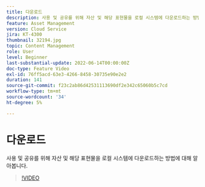 ```yaml
---
title: 다운로드
description: 사용 및 공유를 위해 자산 및 해당 표현물을 로컬 시스템에 다운로드하는 방법에 대해 알아봅니다.
feature: Asset Management
version: Cloud Service
jira: KT-4300
thumbnail: 32194.jpg
topic: Content Management
role: User
level: Beginner
last-substantial-update: 2022-06-14T00:00:00Z
doc-type: Feature Video
exl-id: 76ff5acd-63e3-4266-8458-30735e90e2e2
duration: 141
source-git-commit: f23c2ab86d42531113690df2e342c65060b5c7cd
workflow-type: tm+mt
source-wordcount: '34'
ht-degree: 5%

---
```


# 다운로드

사용 및 공유를 위해 자산 및 해당 표현물을 로컬 시스템에 다운로드하는 방법에 대해 알아봅니다.

>[!VIDEO](https://video.tv.adobe.com/v/35090?quality=12&learn=on)
